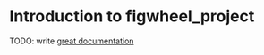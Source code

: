 # Introduction to figwheel_project

TODO: write [great documentation](http://jacobian.org/writing/what-to-write/)
